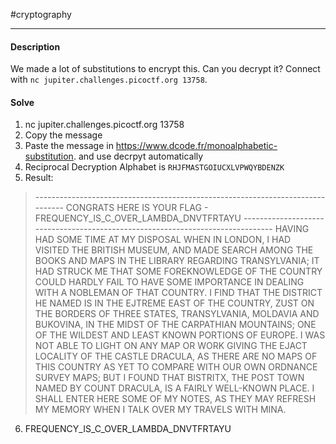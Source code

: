#cryptography
<hr>

#### Description

We made a lot of substitutions to encrypt this. Can you decrypt it? Connect with `nc jupiter.challenges.picoctf.org 13758`.

#### Solve
1. nc jupiter.challenges.picoctf.org 13758
2. Copy the message
3. Paste the message in https://www.dcode.fr/monoalphabetic-substitution. and use decrpyt automatically
4. Reciprocal Decryption Alphabet is `RHJFMASTGOIUCXLVPWQYBDENZK`
5. Result:
>------------------------------------------------------------------------------- CONGRATS HERE IS YOUR FLAG - FREQUENCY_IS_C_OVER_LAMBDA_DNVTFRTAYU ------------------------------------------------------------------------------- HAVING HAD SOME TIME AT MY DISPOSAL WHEN IN LONDON, I HAD VISITED THE BRITISH MUSEUM, AND MADE SEARCH AMONG THE BOOKS AND MAPS IN THE LIBRARY REGARDING TRANSYLVANIA; IT HAD STRUCK ME THAT SOME FOREKNOWLEDGE OF THE COUNTRY COULD HARDLY FAIL TO HAVE SOME IMPORTANCE IN DEALING WITH A NOBLEMAN OF THAT COUNTRY. I FIND THAT THE DISTRICT HE NAMED IS IN THE EJTREME EAST OF THE COUNTRY, ZUST ON THE BORDERS OF THREE STATES, TRANSYLVANIA, MOLDAVIA AND BUKOVINA, IN THE MIDST OF THE CARPATHIAN MOUNTAINS; ONE OF THE WILDEST AND LEAST KNOWN PORTIONS OF EUROPE. I WAS NOT ABLE TO LIGHT ON ANY MAP OR WORK GIVING THE EJACT LOCALITY OF THE CASTLE DRACULA, AS THERE ARE NO MAPS OF THIS COUNTRY AS YET TO COMPARE WITH OUR OWN ORDNANCE SURVEY MAPS; BUT I FOUND THAT BISTRITX, THE POST TOWN NAMED BY COUNT DRACULA, IS A FAIRLY WELL-KNOWN PLACE. I SHALL ENTER HERE SOME OF MY NOTES, AS THEY MAY REFRESH MY MEMORY WHEN I TALK OVER MY TRAVELS WITH MINA.

6. FREQUENCY_IS_C_OVER_LAMBDA_DNVTFRTAYU